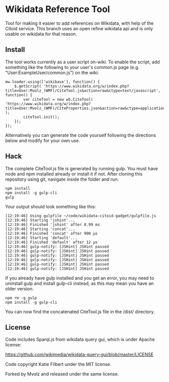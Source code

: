 Wikidata Reference Tool
========================

Tool for making it easier to add references on Wikidata, with help of the Citoid service. This branch uses an open refine wikidata api and is only usable on wikidata for that reason. 

## Install

The tool works currently as a user script on-wiki.  To enable the script, add something like the following to your user's common.js page (e.g. "User:ExampleUser/common.js") on the wiki:

```
mw.loader.using(['wikibase'], function() {
	$.getScript( 'https://www.wikidata.org/w/index.php?title=User:Mvolz_(WMF)/CiteTool.js&action=raw&ctype=text/javascript', function() {
		var citeTool = new wb.CiteTool( 'https://www.wikidata.org/w/index.php?title=User:Mvolz_(WMF)/CiteProperties.json&action=raw&ctype=application/json' );
		citeTool.init();
	});
});

```

Alternatively you can generate the code yourself following the directions below and modify for your own use. 

## Hack

The complete CiteTool.js file is generated by running gulp. You must have node and npm installed already or install it if not. After cloning this repository using git, navigate inside the folder and run:

```
npm install
npm install -g gulp-cli
gulp

```

Your output should look something like this:
```
[12:19:46] Using gulpfile ~/code/wikidata-citoid-gadget/gulpfile.js
[12:19:46] Starting 'jshint'...
[12:19:46] Finished 'jshint' after 8.99 ms
[12:19:46] Starting 'concat'...
[12:19:46] Finished 'concat' after 900 μs
[12:19:46] Starting 'default'...
[12:19:46] Finished 'default' after 12 μs
[12:19:46] gulp-notify: [JSHint] JSHint passed
[12:19:46] gulp-notify: [JSHint] JSHint passed
[12:19:46] gulp-notify: [JSHint] JSHint passed
[12:19:46] gulp-notify: [JSHint] JSHint passed
[12:19:46] gulp-notify: [JSHint] JSHint passed
[12:19:46] gulp-notify: [JSHint] JSHint passed

```

If you already have gulp installed and you get an error, you may need to uninstall gulp and install gulp-cli instead, as this may mean you have an older version.

```
npm rm -g gulp
npm install -g gulp-cli
```

You can now find the concatenated CiteTool.js file in the /dist/ directory.

## License

Code includes Sparql.js from wikidata query gui, which is under Apache license:

https://github.com/wikimedia/wikidata-query-gui/blob/master/LICENSE

Code copyright Katie Filbert under the MIT license. 

Forked by Mvolz and released under the same license. 
